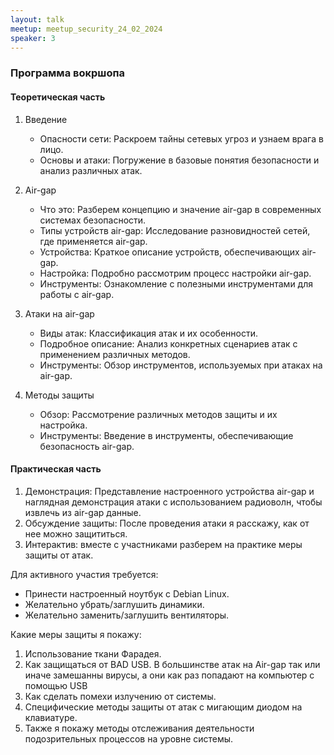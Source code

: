 ```yaml
---
layout: talk
meetup: meetup_security_24_02_2024
speaker: 3
---
```


### Программа вокршопа

#### Теоретическая часть
1. Введение
   - Опасности сети: Раскроем тайны сетевых угроз и узнаем врага в лицо.
   - Основы и атаки: Погружение в базовые понятия безопасности и анализ различных атак.

2. Air-gap
   - Что это: Разберем концепцию и значение air-gap в современных системах безопасности.
   - Типы устройств air-gap: Исследование разновидностей сетей, где применяется air-gap.
   - Устройства: Краткое описание устройств, обеспечивающих air-gap.
   - Настройка: Подробно рассмотрим процесс настройки air-gap.
   - Инструменты: Ознакомление с полезными инструментами для работы с air-gap.

3. Атаки на air-gap
   - Виды атак: Классификация атак и их особенности.
   - Подробное описание: Анализ конкретных сценариев атак с применением различных методов.
   - Инструменты: Обзор инструментов, используемых при атаках на air-gap.

4. Методы защиты
   - Обзор: Рассмотрение различных методов защиты и их настройка.
   - Инструменты: Введение в инструменты, обеспечивающие безопасность air-gap.

#### Практическая часть

1. Демонстрация: Представление настроенного устройства air-gap и наглядная демонстрация атаки с использованием радиоволн, чтобы извлечь из air-gap данные.
2. Обсуждение защиты: После проведения атаки я расскажу, как от нее можно защититься.
3. Интерактив: вместе с участниками разберем на практике меры защиты от атак.

Для активного участия требуется:
- Принести настроенный ноутбук с Debian Linux.
- Желательно убрать/заглушить динамики.
- Желательно заменить/заглушить вентиляторы.

Какие меры защиты я покажу:
1. Использование ткани Фарадея.
2. Как защищаться от BAD USB. В большинстве атак на Air-gap так или иначе замешанны вирусы, а они как раз попадают на компьютер с помощью USB
3. Как сделать помехи излучению от системы.
4. Специфические методы защиты от атак с мигающим диодом на клавиатуре.
5. Также я покажу методы отслеживания деятельности подозрительных процессов на уровне системы.
